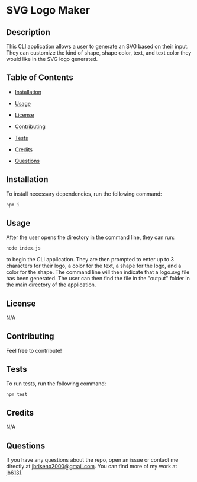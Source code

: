 # SVG Logo Maker

## Description

This CLI application allows a user to generate an SVG based on their input. They can customize the kind of shape, shape color, text, and text color they would like in the SVG logo generated.

## Table of Contents

* [Installation](#installation)

* [Usage](#usage)

* [License](#license)

* [Contributing](#contributing)

* [Tests](#tests)

* [Credits](#credits)

* [Questions](#questions)
  
## Installation

To install necessary dependencies, run the following command:

```bash
npm i
```

## Usage

After the user opens the directory in the command line, they can run:

```bash
node index.js
```

to begin the CLI application. They are then prompted to enter up to 3 characters for their logo, a color for the text, a shape for the logo, and a color for the shape. The command line will then indicate that a logo.svg file has been generated. The user can then find the file in the "output" folder in the main directory of the application.

## License

N/A

## Contributing

Feel free to contribute!

## Tests

To run tests, run the following command:

```bash
npm test
```

## Credits

N/A

## Questions

If you have any questions about the repo, open an issue or contact me directly at jbriseno2000@gmail.com. You can find more of my work at [jb6131](https://github.com/jb6131/).
